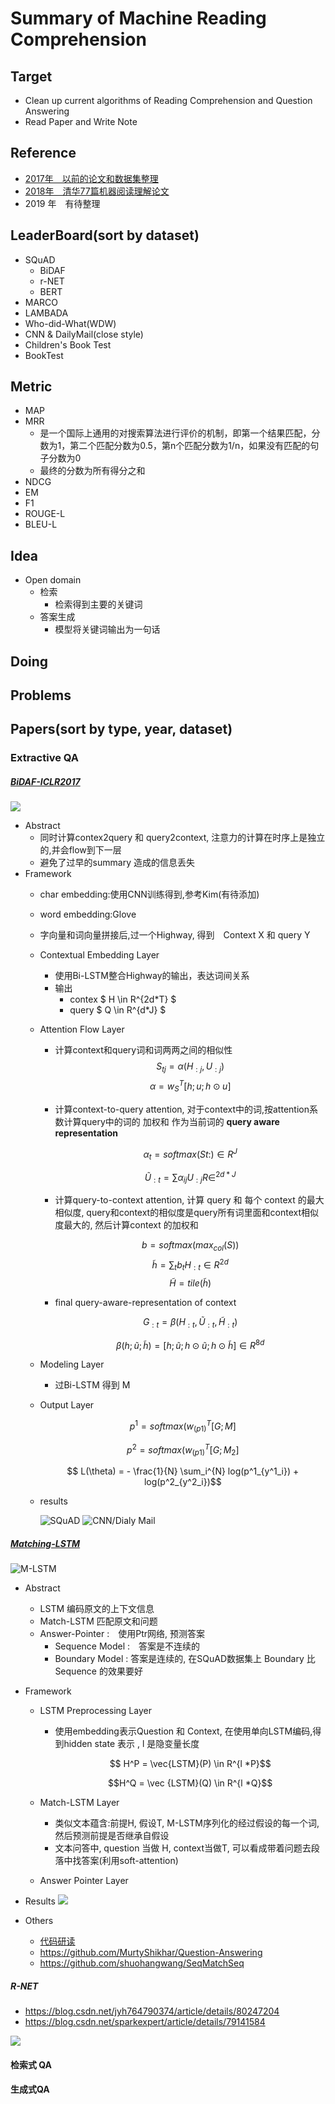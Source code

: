 # Summary of Machine Reading Comprehension

## Target
+ Clean up current algorithms of Reading Comprehension and Question Answering
+ Read Paper and Write Note

## Reference
+ [2017年　以前的论文和数据集整理](https://www.zybuluo.com/ShawnNg/note/622592)
+ [2018年　清华77篇机器阅读理解论文](http://www.zhuanzhi.ai/document/87418ceee95a21622d1d7a21f71a894a)
+ 2019 年　有待整理

## LeaderBoard(sort by dataset)
+ SQuAD
    + BiDAF
    + r-NET
    + BERT
+ MARCO
+ LAMBADA
+ Who-did-What(WDW)
+ CNN & DailyMail(close style)
+ Children's Book Test
+ BookTest

## Metric
+ MAP
+ MRR
    + 是一个国际上通用的对搜索算法进行评价的机制，即第一个结果匹配，分数为1，第二个匹配分数为0.5，第n个匹配分数为1/n，如果没有匹配的句子分数为0
    + 最终的分数为所有得分之和
+ NDCG
+ EM
+ F1
+ ROUGE-L
+ BLEU-L

## Idea 
+ Open domain
    + 检索
        + 检索得到主要的关键词
    + 答案生成
        + 模型将关键词输出为一句话
        
## Doing

## Problems

## Papers(sort by type, year, dataset)
### Extractive QA

##### [BiDAF-ICLR2017](https://arxiv.org/pdf/1611.01603.pdf)
![](https://img-blog.csdn.net/20181015145727446?watermark/2/text/aHR0cHM6Ly9ibG9nLmNzZG4ubmV0L3FxXzMyMTEzMTg5/font/5a6L5L2T/fontsize/400/fill/I0JBQkFCMA==/dissolve/70)
+ Abstract
  + 同时计算contex2query 和 query2context, 注意力的计算在时序上是独立的,并会flow到下一层
  + 避免了过早的summary 造成的信息丢失
+ Framework
  + char embedding:使用CNN训练得到,参考Kim(有待添加)

  + word embedding:Glove

  + 字向量和词向量拼接后,过一个Highway, 得到　Context X 和 query Y

  + Contextual Embedding Layer
    + 使用Bi-LSTM整合Highway的输出，表达词间关系
    + 输出
    	+ contex $ H \in R^{2d*T} $
    	+ query $ Q \in R^{d*J} $

  + Attention Flow Layer
    + 计算context和query词和词两两之间的相似性 
       $$ S_{tj} = \alpha(H_{:j}, U_{:j}) $$
       $$ \alpha = w^T_{S} [h;u;h \odot u] $$		

    + 计算context-to-query attention, 对于context中的词,按attention系数计算query中的词的 加权和 作为当前词的 **query aware representation**

      $$\alpha_t = softmax(St:) \in R^J​$$

      $$ \widetilde U_{:t} = \sum \alpha_{ij} U_{:j} R\in^{2d*J} ​$$

    + 计算query-to-context attention, 计算 query 和 每个 context 的最大相似度, query和context的相似度是query所有词里面和context相似度最大的, 然后计算context 的加权和

      $$ b = softmax(max_{col}(S)) ​$$
      $$ \widetilde{h} = \sum_t b_t H_{:t}  \in R^{2d}​$$
      $$ \widetilde{H} = tile(\widetilde{h})  ​$$	

    + final query-aware-representation of context

      $$ G_{:t} = \beta(H_{:t}, \widetilde U_{:t}, \widetilde H_{:t} ) $$

      $$ \beta(h;\widetilde{u};\widetilde{h}) = [h;\widetilde{u};h\odot\widetilde{u};h\odot\widetilde{h}] \in R^{8d}​$$	

  + Modeling Layer

    + 过Bi-LSTM 得到 M

  + Output Layer

    $$ p^1 = softmax(w^T_(p1)[G;M]​$$

    $$ p^2 = softmax(w^T_(p1)[G;M_2]$$

    $$ L(\theta) = - \frac{1}{N} \sum_i^{N} log(p^1_{y^1_i}) + log(p^2_{y^2_i})$$

  + results

    ![SQuAD](https://pic2.zhimg.com/80/v2-12e684f49462f029ed79665913875a6d_hd.jpg)
    ![CNN/Dialy Mail](https://pic1.zhimg.com/80/v2-8b37a915752550f910af352c56bad5b8_hd.jpg)

##### [Matching-LSTM](https://arxiv.org/pdf/1608.07905.pdf)

![M-LSTM](https://img.mukewang.com/5ac370b700015cfa16040904.png)
+ Abstract
  + LSTM 编码原文的上下文信息
  + Match-LSTM 匹配原文和问题
  + Answer-Pointer :　使用Ptr网络, 预测答案
  	+ Sequence Model :　答案是不连续的
  	+ Boundary Model : 答案是连续的, 在SQuAD数据集上 Boundary 比 Sequence 的效果要好

+ Framework
  + LSTM Preprocessing Layer

    + 使用embedding表示Question 和 Context, 在使用单向LSTM编码,得到hidden state 表示 , l 是隐变量长度

      $$ H^P = \vec{LSTM}(P) \in R^{l *P}​$$

      $$H^Q = \vec {LSTM}(Q) \in R^{l *Q}​$$

  + Match-LSTM Layer
    + 类似文本蕴含:前提H, 假设T, M-LSTM序列化的经过假设的每一个词,然后预测前提是否继承自假设
    + 文本问答中, question 当做 H, context当做T, 可以看成带着问题去段落中找答案(利用soft-attention)

  + Answer Pointer Layer

+ Results
  ![](https://img.mukewang.com/5ac37472000179ad15620702.png)  	  

+ Others

  + [代码研读](https://www.cnblogs.com/terencezhou/p/9772451.html)
  + https://github.com/MurtyShikhar/Question-Answering
  + https://github.com/shuohangwang/SeqMatchSeq

##### R-NET
+ https://blog.csdn.net/jyh764790374/article/details/80247204
+ https://blog.csdn.net/sparkexpert/article/details/79141584

![](https://www.msra.cn/wp-content/uploads/news/blogs/2017/05/images/machine-text-comprehension-20170508-4.jpg)

#### 检索式 QA

#### 生成式QA
